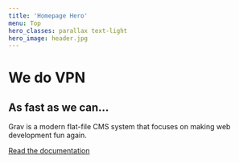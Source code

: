 ```yaml
---
title: 'Homepage Hero'
menu: Top
hero_classes: parallax text-light
hero_image: header.jpg
---
```


# We do VPN
## As fast as we can…

Grav is a modern flat-file CMS system that focuses on making web development fun again.

[Read the documentation](https://learn.getgrav.org?classes=btn,btn-primary,btn-lg&target=_blank)





